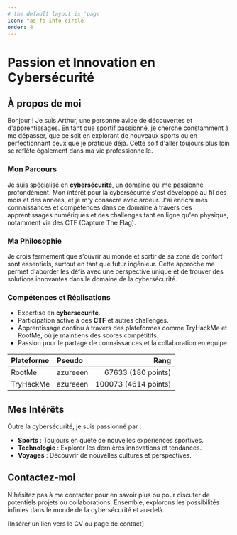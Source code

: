 ```yaml
---
# the default layout is 'page'
icon: fas fa-info-circle
order: 4
---
```


# Passion et Innovation en Cybersécurité

## À propos de moi

Bonjour ! Je suis Arthur, une personne avide de découvertes et d'apprentissages. En tant que sportif passionné, je cherche constamment à me dépasser, que ce soit en explorant de nouveaux sports ou en perfectionnant ceux que je pratique déjà. Cette soif d'aller toujours plus loin se reflète également dans ma vie professionnelle.

### Mon Parcours

Je suis spécialisé en **cybersécurité**, un domaine qui me passionne profondément. Mon intérêt pour la cybersécurité s'est développé au fil des mois et des années, et je m'y consacre avec ardeur. J'ai enrichi mes connaissances et compétences dans ce domaine à travers des apprentissages numériques et des challenges tant en ligne qu'en physique, notamment via des CTF (Capture The Flag).

### Ma Philosophie

Je crois fermement que s'ouvrir au monde et sortir de sa zone de confort sont essentiels, surtout en tant que futur ingénieur. Cette approche me permet d'aborder les défis avec une perspective unique et de trouver des solutions innovantes dans le domaine de la cybersécurité.

### Compétences et Réalisations

- Expertise en **cybersécurité**.
- Participation active à des **CTF** et autres challenges.
- Apprentissage continu à travers des plateformes comme TryHackMe et RootMe, où je maintiens des scores compétitifs.
- Passion pour le partage de connaissances et la collaboration en équipe.

| Plateforme | Pseudo   |                 Rang |
|:-----------|:---------|---------------------:|
| RootMe     | azureeen |   67633 (180 points) |
| TryHackMe  | azureeen | 100073 (4614 points) |

## Mes Intérêts

Outre la cybersécurité, je suis passionné par :
- **Sports** : Toujours en quête de nouvelles expériences sportives.
- **Technologie** : Explorer les dernières innovations et tendances.
- **Voyages** : Découvrir de nouvelles cultures et perspectives.

## Contactez-moi

N'hésitez pas à me contacter pour en savoir plus ou pour discuter de potentiels projets ou collaborations. Ensemble, explorons les possibilités infinies dans le monde de la cybersécurité et au-delà.

[Insérer un lien vers le CV ou page de contact]

